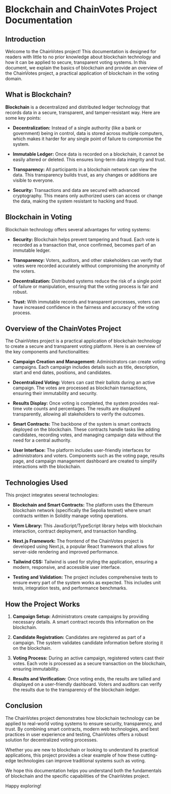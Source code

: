 # Blockchain and ChainVotes Project Documentation

## Introduction

Welcome to the ChainVotes project! This documentation is designed for readers with little to no prior knowledge about blockchain technology and how it can be applied to secure, transparent voting systems. In this document, we explain the basics of blockchain and provide an overview of the ChainVotes project, a practical application of blockchain in the voting domain.

## What is Blockchain?

**Blockchain** is a decentralized and distributed ledger technology that records data in a secure, transparent, and tamper-resistant way. Here are some key points:

- **Decentralization:** Instead of a single authority (like a bank or government) being in control, data is stored across multiple computers, which makes it harder for any single point of failure to compromise the system.

- **Immutable Ledger:** Once data is recorded on a blockchain, it cannot be easily altered or deleted. This ensures long-term data integrity and trust.

- **Transparency:** All participants in a blockchain network can view the data. This transparency builds trust, as any changes or additions are visible to everyone.

- **Security:** Transactions and data are secured with advanced cryptography. This means only authorized users can access or change the data, making the system resistant to hacking and fraud.

## Blockchain in Voting

Blockchain technology offers several advantages for voting systems:

- **Security:** Blockchain helps prevent tampering and fraud. Each vote is recorded as a transaction that, once confirmed, becomes part of an immutable ledger.

- **Transparency:** Voters, auditors, and other stakeholders can verify that votes were recorded accurately without compromising the anonymity of the voters.

- **Decentralization:** Distributed systems reduce the risk of a single point of failure or manipulation, ensuring that the voting process is fair and robust.

- **Trust:** With immutable records and transparent processes, voters can have increased confidence in the fairness and accuracy of the voting process.

## Overview of the ChainVotes Project

The ChainVotes project is a practical application of blockchain technology to create a secure and transparent voting platform. Here is an overview of the key components and functionalities:

- **Campaign Creation and Management:** Administrators can create voting campaigns. Each campaign includes details such as title, description, start and end dates, positions, and candidates.

- **Decentralized Voting:** Voters can cast their ballots during an active campaign. The votes are processed as blockchain transactions, ensuring their immutability and security.

- **Results Display:** Once voting is completed, the system provides real-time vote counts and percentages. The results are displayed transparently, allowing all stakeholders to verify the outcomes.

- **Smart Contracts:** The backbone of the system is smart contracts deployed on the blockchain. These contracts handle tasks like adding candidates, recording votes, and managing campaign data without the need for a central authority.

- **User Interface:** The platform includes user-friendly interfaces for administrators and voters. Components such as the voting page, results page, and campaign management dashboard are created to simplify interactions with the blockchain.

## Technologies Used

This project integrates several technologies:

- **Blockchain and Smart Contracts:** The platform uses the Ethereum blockchain network (specifically the Sepolia testnet) where smart contracts written in Solidity manage voting operations.

- **Viem Library:** This JavaScript/TypeScript library helps with blockchain interaction, contract deployment, and transaction handling.

- **Next.js Framework:** The frontend of the ChainVotes project is developed using Next.js, a popular React framework that allows for server-side rendering and improved performance.

- **Tailwind CSS:** Tailwind is used for styling the application, ensuring a modern, responsive, and accessible user interface.

- **Testing and Validation:** The project includes comprehensive tests to ensure every part of the system works as expected. This includes unit tests, integration tests, and performance benchmarks.

## How the Project Works

1. **Campaign Setup:** Administrators create campaigns by providing necessary details. A smart contract records this information on the blockchain.

2. **Candidate Registration:** Candidates are registered as part of a campaign. The system validates candidate information before storing it on the blockchain.

3. **Voting Process:** During an active campaign, registered voters cast their votes. Each vote is processed as a secure transaction on the blockchain, ensuring immutability.

4. **Results and Verification:** Once voting ends, the results are tallied and displayed on a user-friendly dashboard. Voters and auditors can verify the results due to the transparency of the blockchain ledger.

## Conclusion

The ChainVotes project demonstrates how blockchain technology can be applied to real-world voting systems to ensure security, transparency, and trust. By combining smart contracts, modern web technologies, and best practices in user experience and testing, ChainVotes offers a robust solution for decentralized voting processes.

Whether you are new to blockchain or looking to understand its practical applications, this project provides a clear example of how these cutting-edge technologies can improve traditional systems such as voting.

We hope this documentation helps you understand both the fundamentals of blockchain and the specific capabilities of the ChainVotes project.

Happy exploring!
